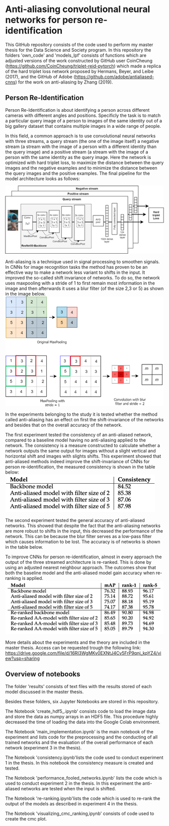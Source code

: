 # Anti-aliasing convolutional neural networks for person re-identification
This GitHub repository consists of the code used to perform my master thesis for the Data Science and Society program. 
In this repository the folders 'own_code' and 'models_lpf' consists of functions which are adjusted versions of the work constructed by GitHub user CoinCheung (https://github.com/CoinCheung/triplet-reid-pytorch) which made a replica of the hard triplet loss network proposed by Hermans, Beyer, and Leibe (2017), and the GitHub of Adobe (https://github.com/adobe/antialiased-cnns) for the work on anti-aliasing by Zhang (2019).

## Person Re-Identification 
Person Re-Identification is about identifying a person across different cameras with different angles and positions. 
Specificly the task is to match a particular query image of a person to images of the same identity out of a big gallery dataset that contains multiple images in a wide range of people. 

In this field, a common approach is to use convolutional neural networks with three streams, a query stream (the one of the image itself) a negative stream (a stream with the image of a person with a different identity than the query image) and a positive stream (a stream with the image of a person with the same identity as the query image. Here the network is optimized with hard triplet loss, to maximize the distance between the query images and the negative examples and to minimize the distance between the query images and the positive examples. The final pipeline for the model architecture looks as follows:

![Image description](https://github.com/rensl88/shift_invariance_reid/blob/master/images/architecture.png)

Anti-aliasing is a technique used in signal processing to smoothen signals. In CNNs for image recognition tasks the method has proven to be an effective way to make a network less variant to shifts in the input. It improved the so-called shift invariance of networks. To do so, the network uses maxpooling with a stride of 1 to first remain most information in the image and then afterwards it uses a blur filter (of the size 2,3 or 5) as shown in the image below. 
![Image description](https://github.com/rensl88/shift_invariance_reid/blob/master/images/antialiasing.png)

In the experiments belonging to the study it is tested whether the method called anti-aliasing has an effect on first the shift-invariance of the networks and besides that on the overall accuracy of the network. 

The first experiment tested the consistency of an anti-aliased network, compared to a baseline model having no anti-aliasing applied to the network. The consistency is a measure constructed to calculate whether a network outputs the same output for images without a slight vertical and horizontal shift and images with slights shifts. This experiment showed that anti-aliased methods indeed improve the shift-invariance of CNNs for person re-identification, the measured consistency is shown in the table below:
![Image description](https://github.com/rensl88/shift_invariance_reid/blob/master/images/consistency.png)

The second experiment tested the general accuracy of anti-aliased networks. This showed that despite the fact that the anti-aliasing networks are more robust to shifts in the input, this decreased the performance of the network. This can be because the blur filter serves as a low-pass filter which causes information to be lost. The accuracy is of networks is shown in the table below.

To improve CNNs for person re-identification, almost in every approach the output of the three streamed architecture is re-ranked. This is done by using an adjusted nearest neighbour approach. The outcomes show that both the baseline model and the anti-aliased model gain accuracy when re-ranking is applied. 
![Image description](https://github.com/rensl88/shift_invariance_reid/blob/master/images/accuracy.png)

More details about the experiments and the theory are included in the master thesis. Access can be requested trough the following link: https://drive.google.com/file/d/16RI3WgMKv0EXNtJ4Cv5FrP9qnj_kpYZ4/view?usp=sharing


## Overview of notebooks
The folder 'results' consists of text files with the results stored of each model discussed in the master thesis.

Besides these folders, six Jupyter Notebooks are stored in this repository.

The Notebook 'create_hdf5_.ipynb' consists code to load the image data and store the data as numpy arrays in an HDF5 file. This procedure highly decreased the time of loading the data into the Google Colab environment. 

The Notebook 'main_implementation.ipynb' is the main notebook of the experiment and lists code for the preprocessing and the conducting of all trained networks and the evaluation of the overall performance of each network (experiment 3 in the thesis). 

The Notebook 'consistency.ipynb'lists the code used to conduct experiment 1 in the thesis. In this notebook the consistency measure is created and tested. 

The Notebook 'performance_fooled_networks.ipynb' lists the code which is used to conduct experiment 2 in the thesis. In this experiment the anti-aliased networks are tested when the input is shifted. 

The Notebook 're-ranking.ipynb'lists the code which is used to re-rank the output of the models as described in experiment 4 in the thesis. 

The Notebook 'visualizing_cmc_ranking,ipynb' consists of code used to create the cmc plot. 
